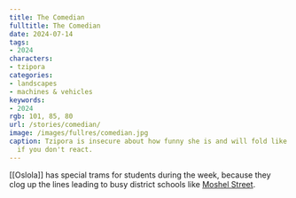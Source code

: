 ```yaml
---
title: The Comedian
fulltitle: The Comedian
date: 2024-07-14
tags:
- 2024
characters:
- tzipora
categories:
- landscapes
- machines & vehicles
keywords:
- 2024
rgb: 101, 85, 80
url: /stories/comedian/
image: /images/fullres/comedian.jpg
caption: Tzipora is insecure about how funny she is and will fold like a wet napkin
  if you don't react.
---
```

[[Oslola]] has special trams for students during the week, because they clog up the lines leading to busy district schools like [Moshel Street](/moshel/).